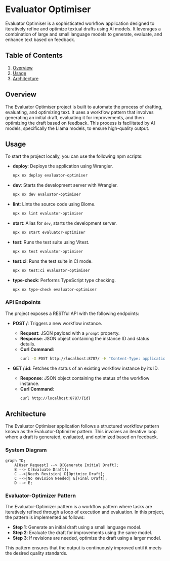 # Evaluator Optimiser

Evaluator Optimiser is a sophisticated workflow application designed to iteratively refine and optimize textual drafts using AI models. It leverages a combination of large and small language models to generate, evaluate, and enhance text based on feedback.

## Table of Contents
1. [Overview](#overview)
2. [Usage](#usage)
3. [Architecture](#architecture)

## Overview
The Evaluator Optimiser project is built to automate the process of drafting, evaluating, and optimizing text. It uses a workflow pattern that involves generating an initial draft, evaluating it for improvements, and then optimizing the draft based on feedback. This process is facilitated by AI models, specifically the Llama models, to ensure high-quality output.

## Usage
To start the project locally, you can use the following npm scripts:

- **deploy**: Deploys the application using Wrangler.
  ```bash
  npx nx deploy evaluator-optimiser
  ```
- **dev**: Starts the development server with Wrangler.
  ```bash
  npx nx dev evaluator-optimiser
  ```
- **lint**: Lints the source code using Biome.
  ```bash
  npx nx lint evaluator-optimiser
  ```
- **start**: Alias for `dev`, starts the development server.
  ```bash
  npx nx start evaluator-optimiser
  ```
- **test**: Runs the test suite using Vitest.
  ```bash
  npx nx test evaluator-optimiser
  ```
- **test:ci**: Runs the test suite in CI mode.
  ```bash
  npx nx test:ci evaluator-optimiser
  ```
- **type-check**: Performs TypeScript type checking.
  ```bash
  npx nx type-check evaluator-optimiser
  ```

### API Endpoints
The project exposes a RESTful API with the following endpoints:

- **POST /**: Triggers a new workflow instance.
  - **Request**: JSON payload with a `prompt` property.
  - **Response**: JSON object containing the instance ID and status details.
  - **Curl Command**:
    ```bash
    curl -X POST http://localhost:8787/ -H "Content-Type: application/json" -d '{"prompt": "Your prompt here"}'
    ```

- **GET /:id**: Fetches the status of an existing workflow instance by its ID.
  - **Response**: JSON object containing the status of the workflow instance.
  - **Curl Command**:
    ```bash
    curl http://localhost:8787/{id}
    ```

## Architecture
The Evaluator Optimiser application follows a structured workflow pattern known as the Evaluator-Optimizer pattern. This involves an iterative loop where a draft is generated, evaluated, and optimized based on feedback.

### System Diagram
```mermaid
graph TD;
    A[User Request] --> B[Generate Initial Draft];
    B --> C[Evaluate Draft];
    C -->|Needs Revision| D[Optimize Draft];
    C -->|No Revision Needed| E[Final Draft];
    D --> E;
```

### Evaluator-Optimizer Pattern
The Evaluator-Optimizer pattern is a workflow pattern where tasks are iteratively refined through a loop of execution and evaluation. In this project, the pattern is implemented as follows:

- **Step 1**: Generate an initial draft using a small language model.
- **Step 2**: Evaluate the draft for improvements using the same model.
- **Step 3**: If revisions are needed, optimize the draft using a larger model.

This pattern ensures that the output is continuously improved until it meets the desired quality standards.

<!-- Last updated: 038947bb9b4fd6d8d05f28479e966cd36b43658e -->